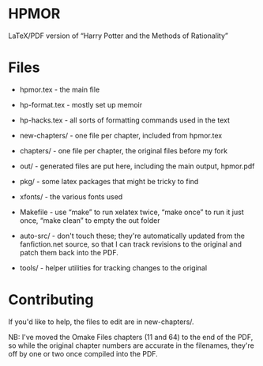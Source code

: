 HPMOR
=====

LaTeX/PDF version of “Harry Potter and the Methods of Rationality”

Files
=====

* hpmor.tex - the main file
* hp-format.tex - mostly set up memoir
* hp-hacks.tex - all sorts of formatting commands used in the text
* new-chapters/ - one file per chapter, included from hpmor.tex
* chapters/ - one file per chapter, the original files before my fork
* out/ - generated files are put here, including the main output, hpmor.pdf
* pkg/ - some latex packages that might be tricky to find
* xfonts/ - the various fonts used
* Makefile - use “make” to run xelatex twice, “make once” to run it just once, “make clean” to empty the out folder

* auto-src/ - don't touch these; they're automatically updated from the fanfiction.net source, so that I can track revisions to the original and patch them back into the PDF.
* tools/ - helper utilities for tracking changes to the original

Contributing
============

If you'd like to help, the files to edit are in new-chapters/. 

NB: I've moved the Omake Files chapters (11 and 64) to the end of the PDF, so
while the original chapter numbers are accurate in the filenames, they're off by 
one or two once compiled into the PDF.
